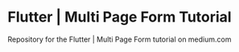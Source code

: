 # Flutter | Multi Page Form Tutorial

Repository for the Flutter | Multi Page Form tutorial on medium.com 
